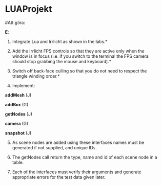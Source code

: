 # LUAProjekt


#Att göra:

**E**:
1. Integrate Lua and Irrlicht as shown in the labs.*

2. Add the Irrlicht FPS controls so that they are active only when the window is in focus (i.e. if you switch to the terminal the FPS camera should stop grabbing the mouse and keyboard).*

3. Switch off back-face culling so that you do not need to respect the triangle winding order.*
    
4. Implement: 

**addMesh** (J)

**addBox** (G)

**getNodes** (J)

**camera** (G)

**snapshot** (J)
    
5. As scene nodes are added using these interfaces names must be generated if not supplied, and unique IDs.
    
6. The getNodes call return the type, name and id of each scene node in a table.
    
7. Each of the interfaces must verify their arguments and generate appropriate errors for the test data given later. 

